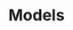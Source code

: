 [#references:start]: <> ({ "template": "models" })
[#references:start]: <> ({ "template": "models" })
# Models
[#references:end]: <> ({})
[#references:end]: <> ({})